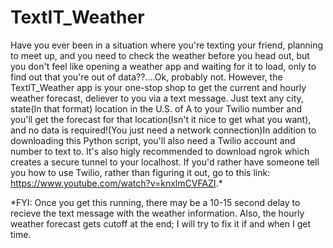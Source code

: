 # TextIT_Weather
Have you ever been in a situation where you're texting your friend, planning to meet up, and you need to check the weather before you head out, but you don't feel like opening a weather app and waiting for it to load, only to find out that you're out of data??....Ok, probably not. However, the TextIT_Weather app is your one-stop shop to get the current and hourly weather forecast, deliever to you via a text message. Just text any city, state(In that format) location in the U.S. of A to your Twilio number and you'll get the forecast for that location(Isn't it nice to get what you want), and no data is required!(You just need a network connection)In addition to downloading this Python script, you'll also need a Twilio account and number to text to. It's also higly recommended to download ngrok which creates a secure tunnel to your localhost. If you'd rather have someone  tell you how to use Twilio, rather than figuring it out, go to this link: https://www.youtube.com/watch?v=knxlmCVFAZI.*






*FYI: Once you get this running, there may be a 10-15 second delay to recieve the text message with the weather information. Also, the hourly weather forecast gets cutoff at the end; I will try to fix it if and when I get time.    
